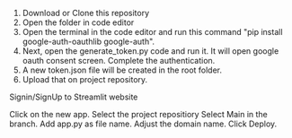 1. Download or Clone this repository
2. Open the folder in code editor
3. Open the terminal in the code editor and run this command "pip install google-auth-oauthlib google-auth".
4. Next, open the generate_token.py code and run it. It will open google oauth consent screen. Complete the authentication.
5. A new token.json file will be created in the root folder.
6. Upload that on project repository.

Signin/SignUp to Streamlit website

Click on the new app. 
Select the project repositiory 
Select Main in the branch.
Add app.py as file name.
Adjust the domain name. 
Click Deploy. 
